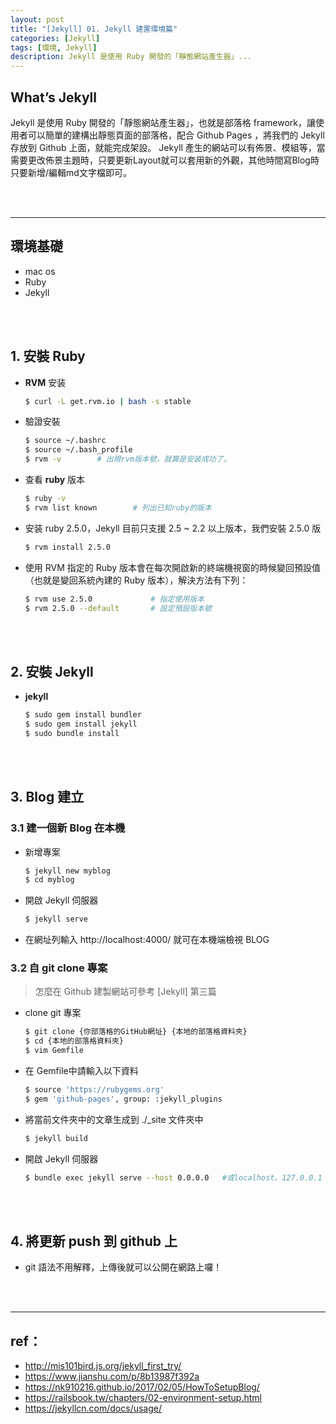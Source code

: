 ```yaml
---
layout: post
title: "[Jekyll] 01. Jekyll 建置環境篇"
categories: [Jekyll]
tags: [環境, Jekyll]
description: Jekyll 是使用 Ruby 開發的「靜態網站產生器」...
---
```



## What’s Jekyll

Jekyll 是使用 Ruby 開發的「靜態網站產生器」，也就是部落格 framework，讓使用者可以簡單的建構出靜態頁面的部落格，配合 Github Pages ，將我們的 Jekyll 存放到 Github 上面，就能完成架設。
Jekyll 產生的網站可以有佈景、模組等，當需要更改佈景主題時，只要更新Layout就可以套用新的外觀，其他時間寫Blog時只要新增/編輯md文字檔即可。


<br/><br/>

***

## 環境基礎

- mac os
- Ruby
- Jekyll

<br/><br/>

## 1. 安裝 Ruby

- **RVM** 安装

    ```bash 
    $ curl -L get.rvm.io | bash -s stable
    ```

- 驗證安裝

    ```bash
    $ source ~/.bashrc
    $ source ~/.bash_profile
    $ rvm -v        # 出現rvm版本號，就算是安装成功了。
    ```

- 查看 **ruby** 版本

    ```bash
    $ ruby -v
    $ rvm list known        # 列出已知ruby的版本
    ```

- 安装 ruby 2.5.0，Jekyll 目前只支援 2.5 ~ 2.2 以上版本，我們安裝 2.5.0 版

    ```bash
    $ rvm install 2.5.0
    ```

- 使用 RVM 指定的 Ruby 版本會在每次開啟新的終端機視窗的時候變回預設值（也就是變回系統內建的 Ruby 版本），解決方法有下列：

    ```bash
    $ rvm use 2.5.0             # 指定使用版本
    $ rvm 2.5.0 --default       # 設定預設版本號
    ```


<br/><br/>

## 2. 安裝 Jekyll

- **jekyll**

    ```bash
    $ sudo gem install bundler
    $ sudo gem install jekyll
    $ sudo bundle install
    ```


<br/><br/>

## 3. Blog 建立

### 3.1 建一個新 Blog 在本機

- 新增專案

    ```bash
    $ jekyll new myblog
    $ cd myblog
    ```

- 開啟 Jekyll 伺服器

    ```bash
    $ jekyll serve
    ```

- 在網址列輸入 http://localhost:4000/ 就可在本機端檢視 BLOG

### 3.2 自 git clone 專案

> 怎麼在 Github 建製網站可參考 [Jekyll] 第三篇

- clone git 專案

    ```bash
    $ git clone {你部落格的GitHub網址} {本地的部落格資料夾}
    $ cd {本地的部落格資料夾}
    $ vim Gemfile
    ```

- 在 Gemfile中請輸入以下資料

    ```bash
    $ source 'https://rubygems.org'
    $ gem 'github-pages', group: :jekyll_plugins
    ```

- 將當前文件夾中的文章生成到 ./_site 文件夾中

    ```bash
    $ jekyll build
    ```

- 開啟 Jekyll 伺服器

    ```bash
    $ bundle exec jekyll serve --host 0.0.0.0   #或localhost、127.0.0.1
    ```

<br/><br/>

## 4. 將更新 push 到 github 上

- git 語法不用解釋，上傳後就可以公開在網路上囉！


<br/><br/>

***

## ref：
- http://mis101bird.js.org/jekyll_first_try/
- https://www.jianshu.com/p/8b13987f392a
- https://nk910216.github.io/2017/02/05/HowToSetupBlog/
- https://railsbook.tw/chapters/02-environment-setup.html
- https://jekyllcn.com/docs/usage/